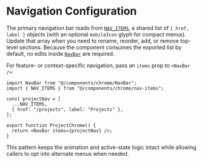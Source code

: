 # Navigation Configuration

The primary navigation bar reads from [`NAV_ITEMS`](../src/components/chrome/nav-items.ts), a shared list of `{ href, label }`
objects (with an optional `mobileIcon` glyph for compact menus). Update that array when you need to rename, reorder, add, or remove top-level sections. Because the component consumes
the exported list by default, no edits inside [`NavBar`](../src/components/chrome/NavBar.tsx) are required.

For feature- or context-specific navigation, pass an `items` prop to `<NavBar />`:

```tsx
import NavBar from "@/components/chrome/NavBar";
import { NAV_ITEMS } from "@/components/chrome/nav-items";

const projectNav = [
  ...NAV_ITEMS,
  { href: "/projects", label: "Projects" },
];

export function ProjectChrome() {
  return <NavBar items={projectNav} />;
}
```

This pattern keeps the animation and active-state logic intact while allowing callers to opt into alternate menus when needed.
